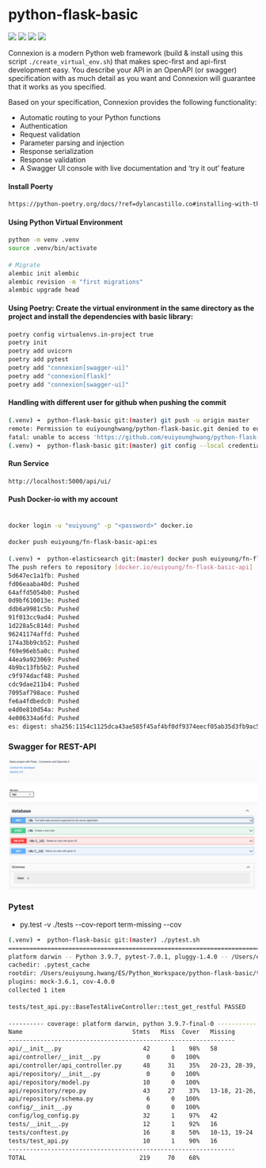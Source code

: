 # python-flask-basic
<img src="https://img.shields.io/badge/Flask-000000?style=for-the-badge&logo=flask&logoColor=white" /> <img src="https://img.shields.io/badge/PostgreSQL-316192?style=for-the-badge&logo=postgresql&logoColor=white" /> <img src="https://img.shields.io/badge/Docker-2CA5E0?style=for-the-badge&logo=docker&logoColor=white" /> <img src="https://img.shields.io/badge/Swagger-85EA2D?style=for-the-badge&logo=Swagger&logoColor=white" />

Connexion is a modern Python web framework (build & install using this script `./create_virtual_env.sh`) that makes spec-first and api-first development easy. You describe your API in an OpenAPI (or swagger) specification with as much detail as you want and Connexion will guarantee that it works as you specified.

Based on your specification, Connexion provides the following functionality:
- Automatic routing to your Python functions
- Authentication
- Request validation
- Parameter parsing and injection
- Response serialization
- Response validation
- A Swagger UI console with live documentation and ‘try it out’ feature


#### Install Poerty
```bash
https://python-poetry.org/docs/?ref=dylancastillo.co#installing-with-the-official-installer
```


#### Using Python Virtual Environment
```bash
python -m venv .venv
source .venv/bin/activate

# Migrate
alembic init alembic
alembic revision -m "first migrations"
alembic upgrade head
```


#### Using Poetry: Create the virtual environment in the same directory as the project and install the dependencies with basic library:
```bash
poetry config virtualenvs.in-project true
poetry init
poetry add uvicorn
poetry add pytest
poetry add "connexion[swagger-ui]"
poetry add "connexion[flask]"
poetry add "connexion[swagger-ui]"
```


#### Handling with different user for github when pushing the commit
```bash
(.venv) ➜  python-flask-basic git:(master) git push -u origin master
remote: Permission to euiyounghwang/python-flask-basic.git denied to euiyounghwang1.
fatal: unable to access 'https://github.com/euiyounghwang/python-flask-basic.git/': The requested URL returned error: 403
(.venv) ➜  python-flask-basic git:(master) git config --local credential.helper ""
```

#### Run Service
```bash
http://localhost:5000/api/ui/
```


#### Push Docker-io with my account
```bash

docker login -u "euiyoung" -p "<password>" docker.io

docker push euiyoung/fn-flask-basic-api:es

(.venv) ➜  python-elasticsearch git:(master) docker push euiyoung/fn-flask-basic-api:es
The push refers to repository [docker.io/euiyoung/fn-flask-basic-api]
5d647ec1a1fb: Pushed
fd06eaaba40d: Pushed
64affd5054b0: Pushed
0d9bf610013e: Pushed
ddb6a9981c5b: Pushed
91f013cc9ad4: Pushed
1d228a5c814d: Pushed
96241174affd: Pushed
174a3bb9cb52: Pushed
f69e96eb5a0c: Pushed
44ea9a923069: Pushed
4b9bc13fb5b2: Pushed
c9f974dacf48: Pushed
cdc9dae211b4: Pushed
7095af798ace: Pushed
fe6a4fdbedc0: Pushed
e4d0e810d54a: Pushed
4e006334a6fd: Pushed
es: digest: sha256:1154c1125dca43ae585f45af4bf0df9374eecf05ab35d3fb9ac5131e97b0ce22 size: 4101
```


### Swagger for REST-API
![Alt text](./screenshot/Restful_Swagger.png)


### Pytest
- py.test -v ./tests --cov-report term-missing --cov
```bash
(.venv) ➜  python-flask-basic git:(master) ./pytest.sh 
======================================================================== test session starts =========================================================================
platform darwin -- Python 3.9.7, pytest-7.0.1, pluggy-1.4.0 -- /Users/euiyoung.hwang/ES/Python_Workspace/python-flask-basic/.venv/bin/python
cachedir: .pytest_cache
rootdir: /Users/euiyoung.hwang/ES/Python_Workspace/python-flask-basic/tests, configfile: pytest.ini
plugins: mock-3.6.1, cov-4.0.0
collected 1 item                                                                                                                                                     

tests/test_api.py::BaseTestAliveController::test_get_restful PASSED                                                                                            [100%]

---------- coverage: platform darwin, python 3.9.7-final-0 -----------
Name                               Stmts   Miss  Cover   Missing
----------------------------------------------------------------
api/__init__.py                       42      1    98%   58
api/controller/__init__.py             0      0   100%
api/controller/api_controller.py      48     31    35%   20-23, 28-39, 44-52, 56-64
api/repository/__init__.py             0      0   100%
api/repository/model.py               10      0   100%
api/repository/repo.py                43     27    37%   13-18, 21-26, 37-44, 47-53, 56-58
api/repository/schema.py               6      0   100%
config/__init__.py                     0      0   100%
config/log_config.py                  32      1    97%   42
tests/__init__.py                     12      1    92%   16
tests/conftest.py                     16      8    50%   10-13, 19-24
tests/test_api.py                     10      1    90%   16
----------------------------------------------------------------
TOTAL                                219     70    68%                                            [100%]
```
